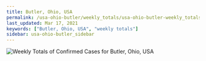 ```yaml
---
title: Butler, Ohio, USA
permalink: /usa-ohio-butler/weekly_totals/usa-ohio-butler-weekly_totals.html
last_updated: Mar 17, 2021
keywords: ["Butler, Ohio, USA", "weekly totals"]
sidebar: usa-ohio-butler_sidebar
---
```


![Weekly Totals of Confirmed Cases for Butler, Ohio, USA](/covid_tracker/images/graphs/usa-ohio-butler-weekly_totals_graph.png)
